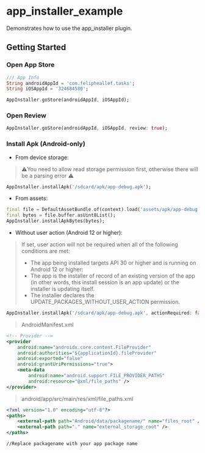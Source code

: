 # app_installer_example

Demonstrates how to use the app_installer plugin.

## Getting Started

### Open App Store

```dart
/// App Info
String androidAppId = 'com.felipheallef.tasks';
String iOSAppId = '324684580';

AppInstaller.goStore(androidAppId, iOSAppId);
```

### Open Review

```dart
AppInstaller.goStore(androidAppId, iOSAppId, review: true);
```

### Install Apk (Android-only)

- From device storage:
> ⚠️You need to allow read storage permission first, otherwise there will be a parsing error ⚠️
```dart
AppInstaller.installApk('/sdcard/apk/app-debug.apk');
```

- From assets:
```dart
final file = DefaultAssetBundle.of(context).load('assets/apk/app-debug.apk');
final bytes = file.buffer.asUint8List();
AppInstaller.installApkBytes(bytes);
```

- Without user action (Android 12 or higher):
> If set, user action will not be required when all of the following conditions are met:
> - The app being installed targets API 30 or higher and is running on Android 12 or higher:
> - The app is the installer of record of an existing version of the app (in other words, this install session is an app update) or the installer is updating itself.
> - The installer declares the UPDATE_PACKAGES_WITHOUT_USER_ACTION permission.

```dart
AppInstaller.installApk('/sdcard/apk/app-debug.apk', actionRequired: false);
```


> AndroidManifest.xml

```xml
<!-- Provider -->
<provider
    android:name="androidx.core.content.FileProvider"
    android:authorities="${applicationId}.fileProvider"
    android:exported="false"
    android:grantUriPermissions="true">
    <meta-data
        android:name="android.support.FILE_PROVIDER_PATHS"
        android:resource="@xml/file_paths" />
</provider>
```

> android/app/src/main/res/xml/file_paths.xml
```xml
<?xml version="1.0" encoding="utf-8"?>
<paths>
    <external-path path="Android/data/packagename/" name="files_root" />
    <external-path path="." name="external_storage_root" />
</paths>

//Replace packagename with your app package name
```

